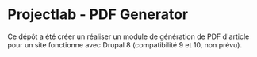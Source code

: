 # Projectlab - PDF Generator

Ce dépôt a été créer un réaliser un module de génération de PDF d'article pour un site fonctionne avec Drupal 8 (compatibilité 9 et 10, non prévu).
